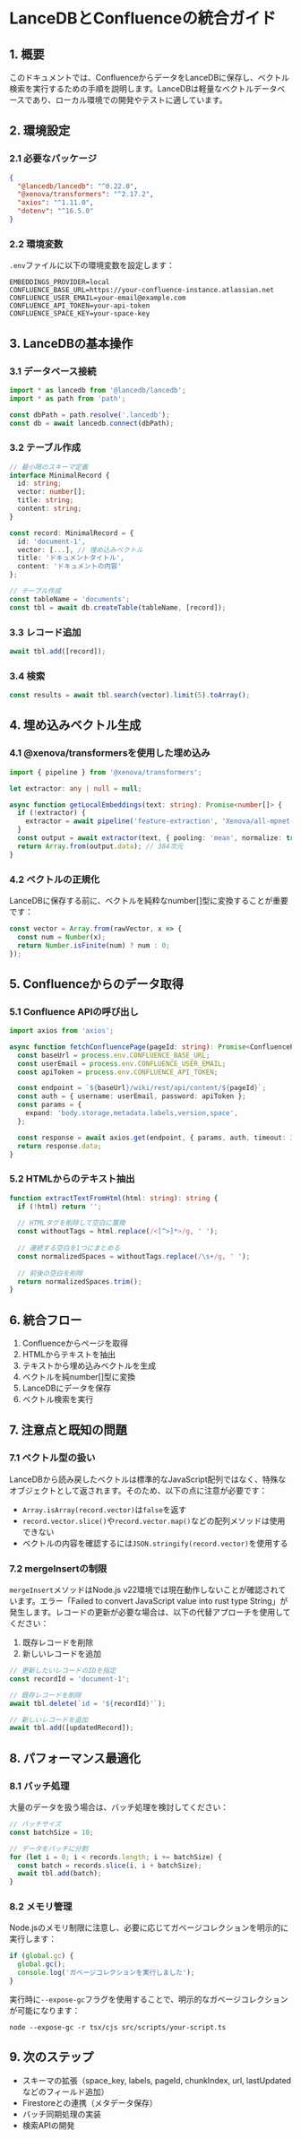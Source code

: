 # LanceDBとConfluenceの統合ガイド

## 1. 概要

このドキュメントでは、ConfluenceからデータをLanceDBに保存し、ベクトル検索を実行するための手順を説明します。LanceDBは軽量なベクトルデータベースであり、ローカル環境での開発やテストに適しています。

## 2. 環境設定

### 2.1 必要なパッケージ

```json
{
  "@lancedb/lancedb": "^0.22.0",
  "@xenova/transformers": "^2.17.2",
  "axios": "^1.11.0",
  "dotenv": "^16.5.0"
}
```

### 2.2 環境変数

`.env`ファイルに以下の環境変数を設定します：

```
EMBEDDINGS_PROVIDER=local
CONFLUENCE_BASE_URL=https://your-confluence-instance.atlassian.net
CONFLUENCE_USER_EMAIL=your-email@example.com
CONFLUENCE_API_TOKEN=your-api-token
CONFLUENCE_SPACE_KEY=your-space-key
```

## 3. LanceDBの基本操作

### 3.1 データベース接続

```typescript
import * as lancedb from '@lancedb/lancedb';
import * as path from 'path';

const dbPath = path.resolve('.lancedb');
const db = await lancedb.connect(dbPath);
```

### 3.2 テーブル作成

```typescript
// 最小限のスキーマ定義
interface MinimalRecord {
  id: string;
  vector: number[];
  title: string;
  content: string;
}

const record: MinimalRecord = {
  id: 'document-1',
  vector: [...], // 埋め込みベクトル
  title: 'ドキュメントタイトル',
  content: 'ドキュメントの内容'
};

// テーブル作成
const tableName = 'documents';
const tbl = await db.createTable(tableName, [record]);
```

### 3.3 レコード追加

```typescript
await tbl.add([record]);
```

### 3.4 検索

```typescript
const results = await tbl.search(vector).limit(5).toArray();
```

## 4. 埋め込みベクトル生成

### 4.1 @xenova/transformersを使用した埋め込み

```typescript
import { pipeline } from '@xenova/transformers';

let extractor: any | null = null;

async function getLocalEmbeddings(text: string): Promise<number[]> {
  if (!extractor) {
    extractor = await pipeline('feature-extraction', 'Xenova/all-mpnet-base-v2');
  }
  const output = await extractor(text, { pooling: 'mean', normalize: true });
  return Array.from(output.data); // 384次元
}
```

### 4.2 ベクトルの正規化

LanceDBに保存する前に、ベクトルを純粋なnumber[]型に変換することが重要です：

```typescript
const vector = Array.from(rawVector, x => {
  const num = Number(x);
  return Number.isFinite(num) ? num : 0;
});
```

## 5. Confluenceからのデータ取得

### 5.1 Confluence APIの呼び出し

```typescript
import axios from 'axios';

async function fetchConfluencePage(pageId: string): Promise<ConfluencePage> {
  const baseUrl = process.env.CONFLUENCE_BASE_URL;
  const userEmail = process.env.CONFLUENCE_USER_EMAIL;
  const apiToken = process.env.CONFLUENCE_API_TOKEN;

  const endpoint = `${baseUrl}/wiki/rest/api/content/${pageId}`;
  const auth = { username: userEmail, password: apiToken };
  const params = {
    expand: 'body.storage,metadata.labels,version,space',
  };

  const response = await axios.get(endpoint, { params, auth, timeout: 30000 });
  return response.data;
}
```

### 5.2 HTMLからのテキスト抽出

```typescript
function extractTextFromHtml(html: string): string {
  if (!html) return '';
  
  // HTMLタグを削除して空白に置換
  const withoutTags = html.replace(/<[^>]*>/g, ' ');
  
  // 連続する空白を1つにまとめる
  const normalizedSpaces = withoutTags.replace(/\s+/g, ' ');
  
  // 前後の空白を削除
  return normalizedSpaces.trim();
}
```

## 6. 統合フロー

1. Confluenceからページを取得
2. HTMLからテキストを抽出
3. テキストから埋め込みベクトルを生成
4. ベクトルを純number[]型に変換
5. LanceDBにデータを保存
6. ベクトル検索を実行

## 7. 注意点と既知の問題

### 7.1 ベクトル型の扱い

LanceDBから読み戻したベクトルは標準的なJavaScript配列ではなく、特殊なオブジェクトとして返されます。そのため、以下の点に注意が必要です：

- `Array.isArray(record.vector)`は`false`を返す
- `record.vector.slice()`や`record.vector.map()`などの配列メソッドは使用できない
- ベクトルの内容を確認するには`JSON.stringify(record.vector)`を使用する

### 7.2 mergeInsertの制限

`mergeInsert`メソッドはNode.js v22環境では現在動作しないことが確認されています。エラー「Failed to convert JavaScript value into rust type String」が発生します。レコードの更新が必要な場合は、以下の代替アプローチを使用してください：

1. 既存レコードを削除
2. 新しいレコードを追加

```typescript
// 更新したいレコードのIDを指定
const recordId = 'document-1';

// 既存レコードを削除
await tbl.delete(`id = '${recordId}'`);

// 新しいレコードを追加
await tbl.add([updatedRecord]);
```

## 8. パフォーマンス最適化

### 8.1 バッチ処理

大量のデータを扱う場合は、バッチ処理を検討してください：

```typescript
// バッチサイズ
const batchSize = 10;

// データをバッチに分割
for (let i = 0; i < records.length; i += batchSize) {
  const batch = records.slice(i, i + batchSize);
  await tbl.add(batch);
}
```

### 8.2 メモリ管理

Node.jsのメモリ制限に注意し、必要に応じてガベージコレクションを明示的に実行します：

```typescript
if (global.gc) {
  global.gc();
  console.log('ガベージコレクションを実行しました');
}
```

実行時に`--expose-gc`フラグを使用することで、明示的なガベージコレクションが可能になります：

```
node --expose-gc -r tsx/cjs src/scripts/your-script.ts
```

## 9. 次のステップ

- スキーマの拡張（space_key, labels, pageId, chunkIndex, url, lastUpdatedなどのフィールド追加）
- Firestoreとの連携（メタデータ保存）
- バッチ同期処理の実装
- 検索APIの開発